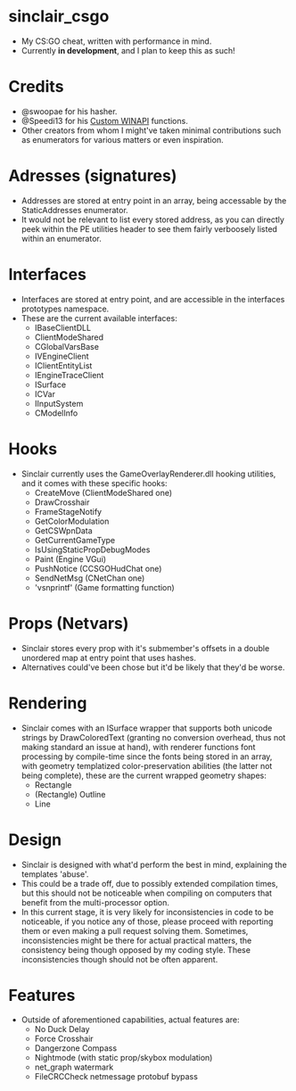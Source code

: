 # sinclair_csgo
- My CS:GO cheat, written with performance in mind. 
- Currently **in development**, and I plan to keep this as such!

# Credits
- @swoopae for his hasher.
- @Speedi13 for his [Custom WINAPI](https://github.com/Speedi13/Custom-GetProcAddress-and-GetModuleHandle-and-more) functions.
- Other creators from whom I might've taken minimal contributions such as enumerators for various matters or even inspiration.

# Adresses (signatures)
- Addresses are stored at entry point in an array, being accessable by the StaticAddresses enumerator.
- It would not be relevant to list every stored address, as you can directly peek within the PE utilities header to see them fairly verboosely listed within an enumerator.

# Interfaces
- Interfaces are stored at entry point, and are accessible in the interfaces prototypes namespace.
- These are the current available interfaces:
  - IBaseClientDLL
  - ClientModeShared
  - CGlobalVarsBase
  - IVEngineClient
  - IClientEntityList
  - IEngineTraceClient
  - ISurface
  - ICVar
  - IInputSystem
  - CModelInfo

# Hooks
- Sinclair currently uses the GameOverlayRenderer.dll hooking utilities, and it comes with these specific hooks:
  - CreateMove (ClientModeShared one)
  - DrawCrosshair
  - FrameStageNotify
  - GetColorModulation
  - GetCSWpnData
  - GetCurrentGameType
  - IsUsingStaticPropDebugModes
  - Paint (Engine VGui)
  - PushNotice (CCSGOHudChat one)
  - SendNetMsg (CNetChan one)
  - 'vsnprintf' (Game formatting function)

# Props (Netvars)
- Sinclair stores every prop with it's submember's offsets in a double unordered map at entry point that uses hashes. 
- Alternatives could've been chose but it'd be likely that they'd be worse.

# Rendering
- Sinclair comes with an ISurface wrapper that supports both unicode strings by DrawColoredText (granting no conversion overhead, thus not making standard an issue at hand), with renderer functions font processing by compile-time since the fonts being stored in an array, with geometry templatized color-preservation abilities (the latter not being complete), these are the current wrapped geometry shapes:
  - Rectangle
  - (Rectangle) Outline
  - Line

# Design
- Sinclair is designed with what'd perform the best in mind, explaining the templates 'abuse'. 
- This could be a trade off, due to possibly extended compilation times, but this should not be noticeable when compiling on computers that benefit from the multi-processor option.
- In this current stage, it is very likely for inconsistencies in code to be noticeable, if you notice any of those, please proceed with reporting them or even making a pull request solving them. Sometimes, inconsistencies might be there for actual practical matters, the consistency being though opposed by my coding style. These inconsistencies though should not be often apparent.

# Features
- Outside of aforementioned capabilities, actual features are:
  - No Duck Delay
  - Force Crosshair
  - Dangerzone Compass
  - Nightmode (with static prop/skybox modulation)
  - net_graph watermark
  - FileCRCCheck netmessage protobuf bypass
